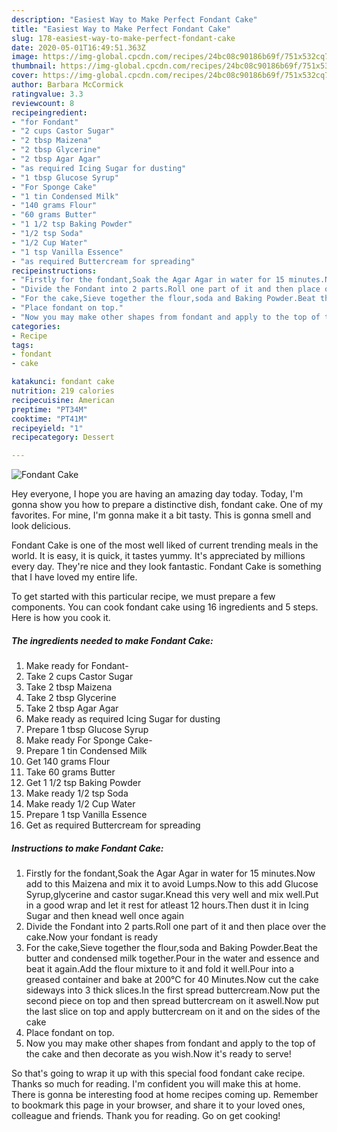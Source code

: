 ```yaml
---
description: "Easiest Way to Make Perfect Fondant Cake"
title: "Easiest Way to Make Perfect Fondant Cake"
slug: 178-easiest-way-to-make-perfect-fondant-cake
date: 2020-05-01T16:49:51.363Z
image: https://img-global.cpcdn.com/recipes/24bc08c90186b69f/751x532cq70/fondant-cake-recipe-main-photo.jpg
thumbnail: https://img-global.cpcdn.com/recipes/24bc08c90186b69f/751x532cq70/fondant-cake-recipe-main-photo.jpg
cover: https://img-global.cpcdn.com/recipes/24bc08c90186b69f/751x532cq70/fondant-cake-recipe-main-photo.jpg
author: Barbara McCormick
ratingvalue: 3.3
reviewcount: 8
recipeingredient:
- "for Fondant"
- "2 cups Castor Sugar"
- "2 tbsp Maizena"
- "2 tbsp Glycerine"
- "2 tbsp Agar Agar"
- "as required Icing Sugar for dusting"
- "1 tbsp Glucose Syrup"
- "For Sponge Cake"
- "1 tin Condensed Milk"
- "140 grams Flour"
- "60 grams Butter"
- "1 1/2 tsp Baking Powder"
- "1/2 tsp Soda"
- "1/2 Cup Water"
- "1 tsp Vanilla Essence"
- "as required Buttercream for spreading"
recipeinstructions:
- "Firstly for the fondant,Soak the Agar Agar in water for 15 minutes.Now add to this Maizena and mix it to avoid Lumps.Now to this add Glucose Syrup,glycerine and castor sugar.Knead this very well and mix well.Put in a good wrap and let it rest for atleast 12 hours.Then dust it in Icing Sugar and then knead well once again"
- "Divide the Fondant into 2 parts.Roll one part of it and then place over the cake.Now your fondant is ready"
- "For the cake,Sieve together the flour,soda and Baking Powder.Beat the butter and condensed milk together.Pour in the water and essence and beat it again.Add the flour mixture to it and fold it well.Pour into a greased container and bake at 200°C for 40 Minutes.Now cut the cake sideways into 3 thick slices.In the first spread buttercream.Now put the second piece on top and then spread buttercream on it aswell.Now put the last slice on top and apply buttercream on it and on the sides of the cake"
- "Place fondant on top."
- "Now you may make other shapes from fondant and apply to the top of the cake and then decorate as you wish.Now it&#39;s ready to serve!"
categories:
- Recipe
tags:
- fondant
- cake

katakunci: fondant cake 
nutrition: 219 calories
recipecuisine: American
preptime: "PT34M"
cooktime: "PT41M"
recipeyield: "1"
recipecategory: Dessert

---
```



![Fondant Cake](https://img-global.cpcdn.com/recipes/24bc08c90186b69f/751x532cq70/fondant-cake-recipe-main-photo.jpg)

Hey everyone, I hope you are having an amazing day today. Today, I'm gonna show you how to prepare a distinctive dish, fondant cake. One of my favorites. For mine, I'm gonna make it a bit tasty. This is gonna smell and look delicious.



Fondant Cake is one of the most well liked of current trending meals in the world. It is easy, it is quick, it tastes yummy. It's appreciated by millions every day. They're nice and they look fantastic. Fondant Cake is something that I have loved my entire life.


To get started with this particular recipe, we must prepare a few components. You can cook fondant cake using 16 ingredients and 5 steps. Here is how you cook it.

<!--inarticleads1-->

##### The ingredients needed to make Fondant Cake:

1. Make ready for Fondant-
1. Take 2 cups Castor Sugar
1. Take 2 tbsp Maizena
1. Take 2 tbsp Glycerine
1. Take 2 tbsp Agar Agar
1. Make ready as required Icing Sugar for dusting
1. Prepare 1 tbsp Glucose Syrup
1. Make ready For Sponge Cake-
1. Prepare 1 tin Condensed Milk
1. Get 140 grams Flour
1. Take 60 grams Butter
1. Get 1 1/2 tsp Baking Powder
1. Make ready 1/2 tsp Soda
1. Make ready 1/2 Cup Water
1. Prepare 1 tsp Vanilla Essence
1. Get as required Buttercream for spreading




<!--inarticleads2-->

##### Instructions to make Fondant Cake:

1. Firstly for the fondant,Soak the Agar Agar in water for 15 minutes.Now add to this Maizena and mix it to avoid Lumps.Now to this add Glucose Syrup,glycerine and castor sugar.Knead this very well and mix well.Put in a good wrap and let it rest for atleast 12 hours.Then dust it in Icing Sugar and then knead well once again
1. Divide the Fondant into 2 parts.Roll one part of it and then place over the cake.Now your fondant is ready
1. For the cake,Sieve together the flour,soda and Baking Powder.Beat the butter and condensed milk together.Pour in the water and essence and beat it again.Add the flour mixture to it and fold it well.Pour into a greased container and bake at 200°C for 40 Minutes.Now cut the cake sideways into 3 thick slices.In the first spread buttercream.Now put the second piece on top and then spread buttercream on it aswell.Now put the last slice on top and apply buttercream on it and on the sides of the cake
1. Place fondant on top.
1. Now you may make other shapes from fondant and apply to the top of the cake and then decorate as you wish.Now it&#39;s ready to serve!




So that's going to wrap it up with this special food fondant cake recipe. Thanks so much for reading. I'm confident you will make this at home. There is gonna be interesting food at home recipes coming up. Remember to bookmark this page in your browser, and share it to your loved ones, colleague and friends. Thank you for reading. Go on get cooking!
